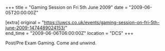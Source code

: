 +++
title = "Gaming Session on Fri 5th June 2009"
date = "2009-06-05T20:00:00Z"

[extra]
original = "https://uwcs.co.uk/events/gaming-session-on-fri-5th-june-2009-1474489024153/"    
end_time = "2009-06-06T06:00:00Z"
location = "DCS"
+++

Post/Pre Exam Gaming. Come and unwind.

